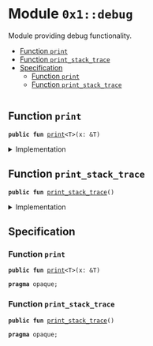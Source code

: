 
<a name="0x1_debug"></a>

# Module `0x1::debug`

Module providing debug functionality.


-  [Function `print`](#0x1_debug_print)
-  [Function `print_stack_trace`](#0x1_debug_print_stack_trace)
-  [Specification](#@Specification_0)
    -  [Function `print`](#@Specification_0_print)
    -  [Function `print_stack_trace`](#@Specification_0_print_stack_trace)


<pre><code></code></pre>



<a name="0x1_debug_print"></a>

## Function `print`



<pre><code><b>public</b> <b>fun</b> <a href="debug.md#0x1_debug_print">print</a>&lt;T&gt;(x: &T)
</code></pre>



<details>
<summary>Implementation</summary>


<pre><code><b>native</b> <b>public</b> <b>fun</b> <a href="debug.md#0x1_debug_print">print</a>&lt;T&gt;(x: &T);
</code></pre>



</details>

<a name="0x1_debug_print_stack_trace"></a>

## Function `print_stack_trace`



<pre><code><b>public</b> <b>fun</b> <a href="debug.md#0x1_debug_print_stack_trace">print_stack_trace</a>()
</code></pre>



<details>
<summary>Implementation</summary>


<pre><code><b>native</b> <b>public</b> <b>fun</b> <a href="debug.md#0x1_debug_print_stack_trace">print_stack_trace</a>();
</code></pre>



</details>

<a name="@Specification_0"></a>

## Specification


<a name="@Specification_0_print"></a>

### Function `print`


<pre><code><b>public</b> <b>fun</b> <a href="debug.md#0x1_debug_print">print</a>&lt;T&gt;(x: &T)
</code></pre>




<pre><code><b>pragma</b> opaque;
</code></pre>



<a name="@Specification_0_print_stack_trace"></a>

### Function `print_stack_trace`


<pre><code><b>public</b> <b>fun</b> <a href="debug.md#0x1_debug_print_stack_trace">print_stack_trace</a>()
</code></pre>




<pre><code><b>pragma</b> opaque;
</code></pre>
